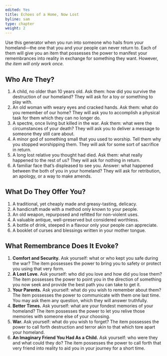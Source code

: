 ```yaml
---
edited: Yes
title: Echoes of a Home, Now Lost
byline: sam
type: chapter
weight: 2
---
```


Use this generator when you run into someone who hails from your homeland—the one that you and your people can never return to. Each of them will give you an item that possesses the power to manifest your remembrances into reality in exchange for something they want. However, *the item will only work once.*

## Who Are They?
1. A child, no older than 10 years old. Ask them: how did you survive the destruction of our homeland? They will ask for a toy or something to play with.
2. An old woman with weary eyes and cracked hands. Ask them: what do you remember of our home? They will ask you to accomplish a physical task for them which they can no longer do.
3. A spectre, once living but killed in the war. Ask them: what were the circumstances of your death? They will ask you to deliver a message to someone they still care about.
4. A minor god of something small that you used to worship. Tell them why you stopped worshipping them. They will ask for some sort of sacrifice in return.
5. A long lost relative you thought had died. Ask them: what really happened to the rest of us? They will ask for nothing in return.
6. A familiar face that’s displeased to see you. Answer: what happened between the both of you in your homeland? They will ask for retribution, an apology, or a way to make amends.

## What Do They Offer You?
1. A traditional, yet cheaply made and greasy-tasting, delicacy.
2. A handicraft made with a method only known to your people.
3. An old weapon, repurposed and refitted for non-violent uses.
4. A valuable antique, well-preserved but considered worthless.
5. A bottle of drink, steeped in a flavour only your people can appreciate.
6. A booklet of curses and blessings written in your mother tongue.

## What Remembrance Does It Evoke?
1. **Comfort and Security.** Ask yourself: what or who kept you safe during the war? The item possesses the power to bring you to safety or protect you using that very form.
2.  **A Lost Love.** Ask yourself: who did you love and how did you lose them? The item possesses the power to point you in the direction of something you now seek and provide the best path you can take to get it.
3.  **Your Parents.** Ask yourself: what do you wish to remember about them? The item possesses the power to communicate with them one last time. You may ask them any question, which they will answer truthfully.
4.  **Better Times.** Ask yourself: what are your fondest memories of your homeland? The item possesses the power to let you relive those memories with someone else of your choosing.
5.  **War.** Ask yourself: what do you wish to forget? The item possesses the power to call forth destruction and terror akin to that which tore apart your homeland.
6.  **An Imaginary Friend You Had As a Child.** Ask yourself: who were they and what could they do? The item possesses the power to call forth that very friend into reality to aid you in your journey for a short time.
